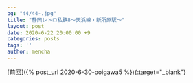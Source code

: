 ```yaml
---
bg: "44/44-.jpg"
title: "静岡レトロ私鉄8～天浜線・新所原駅～"
layout: post
date: 2020-6-22 20:00:00 +9
categories: posts
tags: ''
author: mencha
---
```

  [前回]({%  post_url 2020-6-30-ooigawa5 %}){:target="_blank"} 

<!--more-->
![]()